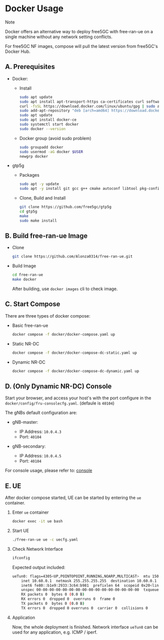 # Docker Usage

> [!Note]
> Docker offers an alternative way to deploy free5GC with free-ran-ue on a single machine without any network setting conflicts.
>
> For free5GC NF images, compose will pull the latest version from free5GC's Docker Hub.

## A. Prerequisites

- Docker:

    - Install

        ```bash
        sudo apt update
        sudo apt install apt-transport-https ca-certificates curl software-properties-common
        curl -fsSL https://download.docker.com/linux/ubuntu/gpg | sudo apt-key add -
        sudo add-apt-repository "deb [arch=amd64] https://download.docker.com/linux/ubuntu $(lsb_release -cs) stable"
        sudo apt update
        sudo apt install docker-ce
        sudo systemctl start docker
        sudo docker --version
        ```

    - Docker group (avoid sudo problem)

        ```bash
        sudo groupadd docker
        sudo usermod -aG docker $USER
        newgrp docker
        ```

- gtp5g

    - Packages

        ```bash
        sudo apt -y update
        sudo apt -y install git gcc g++ cmake autoconf libtool pkg-config libmnl-dev libyaml-dev
        ```

    - Clone, Build and Install

        ```bash
        git clone https://github.com/free5gc/gtp5g
        cd gtp5g
        make
        sudo make install
        ```

## B. Build free-ran-ue Image

- Clone

    ```bash
    git clone https://github.com/Alonza0314/free-ran-ue.git
    ```

- Build Image

    ```bash
    cd free-ran-ue
    make docker
    ```

    After building, use `docker images` cli to check image.

## C. Start Compose

There are three types of docker compose:

- Basic free-ran-ue

    ```bash
    docker compose -f docker/docker-compose.yaml up
    ```

- Static NR-DC

    ```bash
    docker compose -f docker/docker-compose-dc-static.yaml up
    ```

- Dynamic NR-DC

    ```bash
    docker compose -f docker/docker-compose-dc-dynamic.yaml up
    ```

## D. (Only Dynamic NR-DC) Console

Start your browser, and access your host's with the port configure in the `docker/config/fru-consolecfg.yaml`. (defaule is `40104`)

The gNBs default configuration are:

- gNB-master:

    - IP Address: `10.0.4.3`
    - Port: `40104`

- gNB-secondary:

    - IP Address: `10.0.4.5`
    - Port: `40104`

For console usage, please refer to: [console](07-console.md)

## E. UE

After docker compose started, UE can be started by entering the `ue` container.

1. Enter `ue` container

    ```bash
    docker exec -it ue bash
    ```

2. Start UE

    ```bash
    ./free-ran-ue ue -c uecfg.yaml
    ```

3. Check Network Interface

    ```bash
    ifconfig
    ```

    Expected output included:

    ```bash
    ueTun0: flags=4305<UP,POINTOPOINT,RUNNING,NOARP,MULTICAST>  mtu 1500
        inet 10.60.0.1  netmask 255.255.255.255  destination 10.60.0.1
        inet6 fe80::b1e9:2933:3c64:b981  prefixlen 64  scopeid 0x20<link>
        unspec 00-00-00-00-00-00-00-00-00-00-00-00-00-00-00-00  txqueuelen 500  (UNSPEC)
        RX packets 0  bytes 0 (0.0 B)
        RX errors 0  dropped 0  overruns 0  frame 0
        TX packets 0  bytes 0 (0.0 B)
        TX errors 0  dropped 0 overruns 0  carrier 0  collisions 0
    ```

4. Application

    Now, the whole deployment is finished. Network interface `ueTun0` can be used for any application, e.g. ICMP / iperf.
